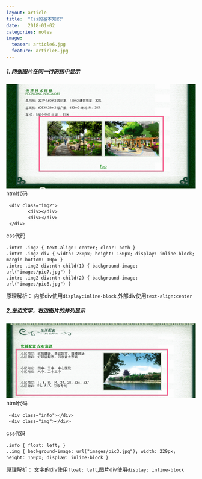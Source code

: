 ```yaml
---
layout: article
title:  "Css的基本知识"
date:   2018-01-02 
categories: notes
image:
  teaser: article6.jpg
  feature: article6.jpg
---
```


##### 1. 两张图片在同一行的居中显示
![居中显示](./img/center.png)
html代码

```
 <div class="img2">
        <div></div>
        <div></div>
 </div>
```

css代码

```
.intro .img2 { text-align: center; clear: both }
.intro .img2 div { width: 230px; height: 150px; display: inline-block; margin-bottom: 10px }
.intro .img2 div:nth-child(1) { background-image: url("images/pic7.jpg") }
.intro .img2 div:nth-child(2) { background-image: url("images/pic8.jpg") }
```

原理解析：
内部div使用`display:inline-block`,外部div使用`text-align:center`


##### 2,左边文字，右边图片的并列显示
![边文字，右边图片的并列显示](./img/002.png)
html代码

```
 <div class="info"></div>
 <div class="img"></div>
```


css代码

```
.info { float: left; }
..img { background-image: url("images/pic3.jpg"); width: 229px; height: 150px; display: inline-block }
```
原理解析：
文字的div使用`float: left`,图片div使用`display: inline-block`
